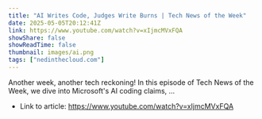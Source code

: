 ```yaml
---
title: "AI Writes Code, Judges Write Burns | Tech News of the Week"
date: 2025-05-05T20:12:41Z
link: https://www.youtube.com/watch?v=xIjmcMVxFQA
showShare: false
showReadTime: false
thumbnail: images/ai.png
tags: ["nedinthecloud.com"]
---
```

Another week, another tech reckoning! In this episode of Tech News of the Week, we dive into Microsoft's AI coding claims, ...

- Link to article: https://www.youtube.com/watch?v=xIjmcMVxFQA
